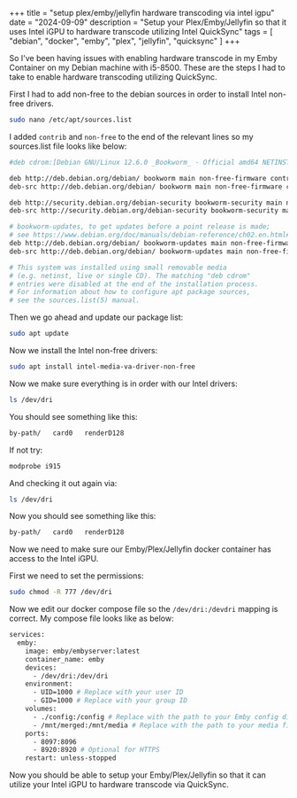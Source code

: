 +++
title = "setup plex/emby/jellyfin hardware transcoding via intel igpu"
date = "2024-09-09"
description = "Setup your Plex/Emby/Jellyfin so that it uses Intel iGPU to hardware transcode utilizing Intel QuickSync"
tags = [
    "debian",
    "docker",
    "emby",
    "plex",
    "jellyfin",
    "quicksync"
]
+++

So I've been having issues with enabling hardware transcode in my Emby Container on my Debian machine with i5-8500. These are the steps I had to take to enable hardware transcoding utilizing QuickSync.

First I had to add non-free to the debian sources in order to install Intel non-free drivers.

````bash
sudo nano /etc/apt/sources.list
````

I added `contrib` and `non-free` to the end of the relevant lines so my sources.list file looks like below:


````bash
#deb cdrom:[Debian GNU/Linux 12.6.0 _Bookworm_ - Official amd64 NETINST with firmware 20240629-10:18]/ bookworm contrib main non-free-firmware

deb http://deb.debian.org/debian/ bookworm main non-free-firmware contrib non-free
deb-src http://deb.debian.org/debian/ bookworm main non-free-firmware contrib non-free

deb http://security.debian.org/debian-security bookworm-security main non-free-firmware contrib non-free
deb-src http://security.debian.org/debian-security bookworm-security main non-free-firmware contrib non-free

# bookworm-updates, to get updates before a point release is made;
# see https://www.debian.org/doc/manuals/debian-reference/ch02.en.html#_updates_and_backports
deb http://deb.debian.org/debian/ bookworm-updates main non-free-firmware contrib non-free
deb-src http://deb.debian.org/debian/ bookworm-updates main non-free-firmware contrib non-free

# This system was installed using small removable media
# (e.g. netinst, live or single CD). The matching "deb cdrom"
# entries were disabled at the end of the installation process.
# For information about how to configure apt package sources,
# see the sources.list(5) manual.
````

Then we go ahead and update our package list:

````bash
sudo apt update
````

Now we install the Intel non-free drivers:

````bash
sudo apt install intel-media-va-driver-non-free
````

Now we make sure everything is in order with our Intel drivers:

```bash
ls /dev/dri
```

You should see something like this:

```bash
by-path/   card0   renderD128
```

If not try:

```bash
modprobe i915
```

And checking it out again via:

```bash
ls /dev/dri
```

Now you should see something like this:

```bash
by-path/   card0   renderD128
```

Now we need to make sure our Emby/Plex/Jellyfin docker container has access to the Intel iGPU.

First we need to set the permissions:

```bash
sudo chmod -R 777 /dev/dri
```

Now we edit our docker compose file so the `/dev/dri:/devdri` mapping is correct. My compose file looks like as below:

```bash
services:
  emby:
    image: emby/embyserver:latest
    container_name: emby
    devices:
      - /dev/dri:/dev/dri  
    environment:
      - UID=1000 # Replace with your user ID
      - GID=1000 # Replace with your group ID
    volumes:
      - ./config:/config # Replace with the path to your Emby config directory
      - /mnt/merged:/mnt/media # Replace with the path to your media files
    ports:
      - 8097:8096
      - 8920:8920 # Optional for HTTPS
    restart: unless-stopped
```

Now you should be able to setup your Emby/Plex/Jellyfin so that it can utilize your Intel iGPU to hardware transcode via QuickSync.

